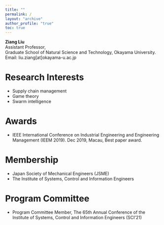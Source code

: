 ```yaml
---
title: ""
permalink: /
layout: "archive"
author_profile: "true"
toc: true
---
```


__Ziang Liu__  
Assistant Professor,   
Graduate School of Natural Science and Technology, 
Okayama University.   
Email: liu.ziang[at]okayama-u.ac.jp   

# Research Interests
- Supply chain management
- Game theory
- Swarm intelligence

# Awards
- IEEE International Conference on Industrial Engineering and Engineering Management (IEEM 2019). Dec 2019, Macau, Best paper award.

# Membership
- Japan Society of Mechanical Engineers (JSME)
- The Institute of Systems, Control and Information Engineers

# Program Committee
- Program Committee Member, The 65th Annual Conference of the Institute of Systems, Control and Information Engineers (SCI’21)